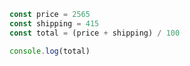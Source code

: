 ```js showLineNumbers {1,2,3}
const price = 2565
const shipping = 415
const total = (price + shipping) / 100

console.log(total)
```